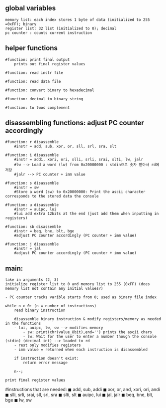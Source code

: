 ## global variables
    memory list: each index stores 1 byte of data (initialized to 255  =0xFF); binary
    register list: 32 list (initialized to 0); decimal
    pc counter : counts current instruction

## helper functions
    #function: print final output 
        prints out final register values

    #function: read instr file 
    
    #function: read data file

    #function: convert binary to hexadecimal

    #function: decimal to binary string

    #function: to twos complement


## disassembling functions: adjust PC counter accordingly

    #function: r disassemble
        #instr = add, sub, xor, or, sll, srl, sra, slt

    #function: i disassemble
        #instr = addi, xori, ori, slli, srli, srai, slti, lw, jalr
        #lw --> Load a word (lw) from 0x20000000 : stdin으로 숫자 받아서 rd에 저장
        #jalr --> PC counter + imm value

    #function: s disassemble
        #instr = sw
        #Store a word (sw) to 0x20000000: Print the ascii character corresponds to the stored data the console

    #function: u disassemble
        #instr = auipc, lui
        #lui add extra 12bits at the end (just add them when inputting in registers)

    #function: sb disassemble
        #instr = beq, bne, blt, bge
        #adjust PC counter accordingly (PC counter + imm value)

    #function: j disassemble
        #instr = jal
        #adjust PC counter accordingly (PC counter + imm value)

## main:
    take in arguments (2, 3)
    initialize register list to 0 and memory list to 255 (0xFF) (does memory list not contain any initial values?)

    - PC counter tracks varible starts from 0; used as binary file index

    while n > 0: (n = number of instructions)
        read binary instruction

        disassemble binary instruction & modify registers/memory as needed in the functions
        - lui, auipc, lw, sw --> modifies memory
            - sw: print(chr(value_8bit),end='') prints the ascii chars
            - lw: Wait for the user to enter a number though the console (stdin) (decimal int) --> loaded to rd
        - rest only modifies registers
        - imm value = returned when each instruction is disassembled
    
        if instruction doesn't exist:
            return error message
        
        n--;

    print final register values

#instructions that are needed:
◼ add, sub, addi 
◼ xor, or, and, xori, ori, andi 
◼ slli, srli, srai, sll, srl, sra 
◼ slti, slt
◼ auipc, lui
◼ jal, jalr
◼ beq, bne, blt, bge
◼ lw, sw
